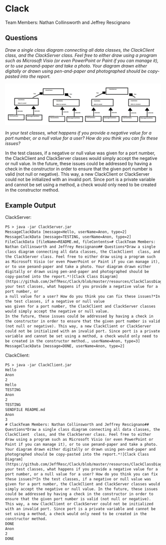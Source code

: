 # Clack

Team Members: Nathan Collinsworth and Jeffrey Rescignano

## Questions
*Draw a single class diagram connecting all data classes, the ClackClient  class, and the ClackServer class. Feel free to either draw using a program such as Microsoft Visio (or even PowerPoint or Paint if you can manage it), or to use penand-paper and take a photo. Your diagram drawn either digitally or drawn using pen-and-paper and photographed should be copy-pasted into the report.*

![Clack Class Diagram](https://github.com/JeffResc/Clack/blob/master/resources/ClackClassDiagram.png)

*In your test classes, what happens if you provide a negative value for a port number, or a null value for a user? How do you think you can fix these issues?*

In the test classes, if a negative or null value was given for a port number, the ClackClient and ClackServer classes would simply accept the negative or null value. In the future, these issues could be addressed by having a check in the constructor in order to ensure that the given port number is valid (not null or negative). This way, a new ClackClient or ClackServer could not be initialized with an invalid port. Since port is a private variable and cannot be set using a method, a check would only need to be created in the constructor method.

## Example Output
ClackServer:
```
PS > java -jar ClackServer.jar
MessageClackData [message=Hello, userName=Anon, type=2]
MessageClackData [message=TESTING, userName=Anon, type=2]
FileClackData [fileName=README.md, fileContents=# ClackTeam Members: Nathan Collinsworth and Jeffrey Rescignano## Questions*Draw a single class diagram connecting all data classes, the ClackClient  class, and the ClackServer class. Feel free to either draw using a program such as Microsoft Visio (or even PowerPoint or Paint if you can manage it), or to use penand-paper and take a photo. Your diagram drawn either digitally or drawn using pen-and-paper and photographed should be copy-pasted into the report.*![Clack Class Diagram](https://github.com/JeffResc/Clack/blob/master/resources/ClackClassDiagram.png)*In your test classes, what happens if you provide a negative value for a port number, or 
a null value for a user? How do you think you can fix these issues?*In the test classes, if a negative or null value 
was given for a port number, the ClackClient and ClackServer classes would simply accept the negative or null value. 
In the future, these issues could be addressed by having a check in the constructor in order to ensure that the given port number is valid (not null or negative). This way, a new ClackClient or ClackServer could not be initialized with an invalid port. Since port is a private variable and cannot be set using a method, a check would only need to be created in the constructor method., userName=Anon, type=3]
MessageClackData [message=DONE, userName=Anon, type=2]
```

ClackClient:
```
PS > java -jar ClackClient.jar
Hello
Anon
2    
Hello
TESTING
Anon   
2      
TESTING
SENDFILE README.md
Anon
3
# ClackTeam Members: Nathan Collinsworth and Jeffrey Rescignano## Questions*Draw a single class diagram connecting all data classes, the ClackClient  class, and the ClackServer class. Feel free to either draw using a program such as Microsoft Visio (or even PowerPoint or Paint if you can manage it), or to use penand-paper and take a photo. Your diagram drawn either digitally or drawn using pen-and-paper and photographed should be copy-pasted into the report.*![Clack Class Diagram](https://github.com/JeffResc/Clack/blob/master/resources/ClackClassDiagram.png)*In your test classes, what happens if you provide a negative value for a port number, or a null value for a user? How do you think you can fix these issues?*In the test classes, if a negative or null value was given for a port number, the ClackClient and ClackServer classes would simply accept the negative or null value. In the future, these issues could be addressed by having a check in the constructor in order to ensure that the given port number is valid (not null or negative). This way, a new ClackClient or ClackServer could not be initialized with an invalid port. Since port is a private variable and cannot be set using a method, a check would only need to be created in the constructor method.
DONE
Anon
2
DONE
```